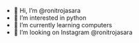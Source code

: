 - 👋 Hi, I’m @ronitrojasara
- 👀 I’m interested in python
- 🌱 I’m currently learning computers
- 💞️ I’m looking on Instagram @ronitrojasara

<!---
ronitrojasara/ronitrojasara is a ✨ special ✨ repository because its `README.md` (this file) appears on your GitHub profile.
You can click the Preview link to take a look at your changes.
--->

